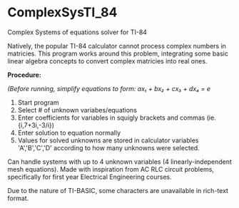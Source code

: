 # ComplexSysTI_84
Complex Systems of equations solver for TI-84

Natively, the popular TI-84 calculator cannot process complex numbers in matricies. 
This program works around this problem, integrating some basic linear algebra concepts to convert complex matricies into real ones.


**Procedure:**

*(Before running, simplify equations to form: ax₁ + bx₂ + cx₃ + dx₄ = e*
1. Start program
2. Select # of unknown variabes/equations
3. Enter coefficients for variables in squigly brackets and commas (ie. {i,7+3i,-3/i})
4. Enter solution to equation normally
5. Values for solved unknowns are stored in calculator variables 'A','B','C','D' according to how many unknowns were selected.


Can handle systems with up to 4 unknown variables (4 linearly-independent mesh equations).
Made with inspiration from AC RLC circuit problems, specifically for first year Electrical Engineering courses.

Due to the nature of TI-BASIC, some characters are unavailable in rich-text format.
